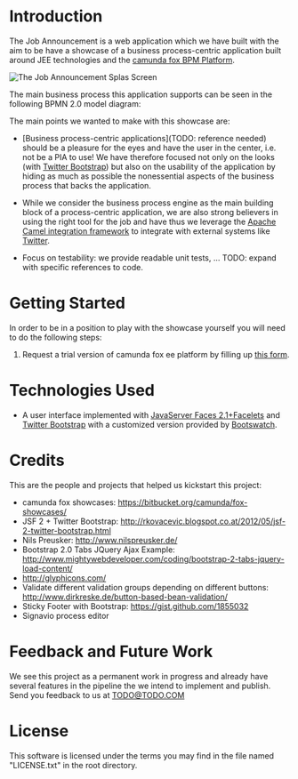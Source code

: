 # Introduction

The Job Announcement is a web application which we have built with the aim to be have a showcase of a business process-centric
application built around JEE technologies and the [camunda fox BPM Platform](http://www.camunda.com/fox).

![The Job Announcement Splas Screen][1]

The main business process this application supports can be seen in the following BPMN 2.0 model diagram:

<script type="text/javascript" src="https://editor.signavio.com/mashup/signavio.js"></script>
<script type="text/plain">
{
    url: "https://editor.signavio.com/p/model/9708839e17224f738a799e2ae133c461",
    authToken: "9fbe01266d678077e1c68911796aebc13e5bf3c2e6047e232bfac9b328bb_36a85752ab518d88d47651a3472aeee9ab1fc26fb5394fc88a5e2aad2d161_62ec9f231ca522ffd238d725c8156851f2c86d2f7433306cce9fe828367e45",
    overflowX: "fit",
    overflowY: "fit",
    zoomSlider: true,
    linkSubProcesses: false
}
</script>

The main points we wanted to make with this showcase are:

* [Business process-centric applications](TODO: reference needed) should be a pleasure for the eyes and have the user in the center, i.e. not be a PIA to use!
We have therefore focused not only on the looks (with [Twitter Bootstrap](http://twitter.github.com/bootstrap/)) but also
on the usability of the application by hiding as much as possible the nonessential aspects of the business process that backs
the application.

* While we consider the business process engine as the main building block of a process-centric application,
we are also strong believers in using the right tool for the job and have thus we leverage the [Apache Camel
integration framework](http://camel.apache.org/) to integrate with external systems like [Twitter](https://twitter.com/TheJobAnnouncer).

* Focus on testability: we provide readable unit tests, ... TODO: expand with specific references to code.

# Getting Started

In order to be in a position to play with the showcase yourself you will need to do the following steps:

1. Request a trial version of camunda fox ee platform by filling up [this form]().

# Technologies Used

* A user interface implemented with [JavaServer Faces 2.1+Facelets](http://javaserverfaces.java.net/) and [Twitter Bootstrap](http://twitter.github.com/bootstrap/) with a customized version provided by [Bootswatch](http://bootswatch.com/).

# Credits

This are the people and projects that helped us kickstart this project:

* camunda fox showcases: https://bitbucket.org/camunda/fox-showcases/
* JSF 2 + Twitter Bootstrap: http://rkovacevic.blogspot.co.at/2012/05/jsf-2-twitter-bootstrap.html
* Nils Preusker: http://www.nilspreusker.de/
* Bootstrap 2.0 Tabs JQuery Ajax Example: http://www.mightywebdeveloper.com/coding/bootstrap-2-tabs-jquery-load-content/
* http://glyphicons.com/
* Validate different validation groups depending on different buttons: http://www.dirkreske.de/button-based-bean-validation/
* Sticky Footer with Bootstrap: https://gist.github.com/1855032
* Signavio process editor

# Feedback and Future Work

We see this project as a permanent work in progress and already have several features in the pipeline the
we intend to implement and publish. Send you feedback to us at <TODO@TODO.COM>

# License

This software is licensed under the terms you may find in the file named "LICENSE.txt" in the root directory.

[1]: https://bitbucket.org/plexiti/the-job-announcement-fox/downloads/the-job-announcement-showcase-splash-screen.png